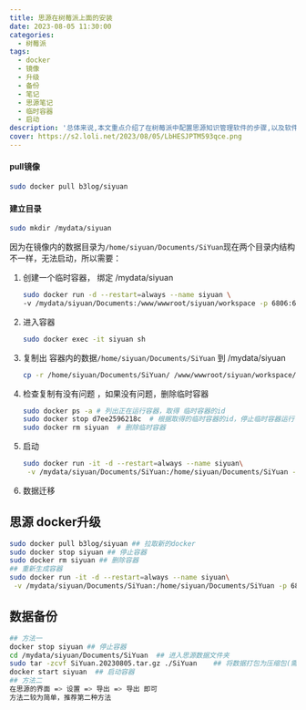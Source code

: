 ```yaml
---
title: 思源在树莓派上面的安装
date: 2023-08-05 11:30:00
categories:
  - 树莓派
tags:
  - docker
  - 镜像
  - 升级
  - 备份
  - 笔记
  - 思源笔记
  - 临时容器
  - 启动
description: '总体来说,本文重点介绍了在树莓派中配置思源知识管理软件的步骤,以及软件更新和数据备份的方法,'
cover: https://s2.loli.net/2023/08/05/LbHESJPTM593qce.png
---
```


#### pull镜像

```bash
sudo docker pull b3log/siyuan
```

#### 建立目录

```bash
sudo mkdir /mydata/siyuan
```

因为在镜像内的数据目录为`/home/siyuan/Documents/SiYuan`​ 现在两个目录内结构不一样，无法启动，所以需要：

1. 创建一个临时容器， 绑定 /mydata/siyuan 

    ```bash
    sudo docker run -d --restart=always --name siyuan \
    -v /mydata/siyuan/Documents:/www/wwwroot/siyuan/workspace -p 6806:6806  b3log/siyuan
    ```
2. 进入容器

    ```bash
    sudo docker exec -it siyuan sh
    ```
3. 复制出 容器内的数据`/home/siyuan/Documents/SiYuan`​ 到  /mydata/siyuan

    ```bash
    cp -r /home/siyuan/Documents/SiYuan/ /www/wwwroot/siyuan/workspace/
    ```
4. 检查复制有没有问题 ，如果没有问题，删除临时容器

    ```bash
    sudo docker ps -a # 列出正在运行容器，取得 临时容器的id
    sudo docker stop d7ee2596218c  # 根据取得的临时容器的id，停止临时容器运行
    sudo docker rm siyuan  # 删除临时容器
    ```
5. 启动

    ```bash
    sudo docker run -it -d --restart=always --name siyuan\
     -v /mydata/siyuan/Documents/SiYuan:/home/siyuan/Documents/SiYuan -p 6806:6806  b3log/siyuan
    ```
6. 数据迁移

## 思源 docker升级

```bash
sudo docker pull b3log/siyuan ## 拉取新的docker
sudo docker stop siyuan ## 停止容器
sudo docker rm siyuan ## 删除容器
## 重新生成容器
sudo docker run -it -d --restart=always --name siyuan\
 -v /mydata/siyuan/Documents/SiYuan:/home/siyuan/Documents/SiYuan -p 6806:6806  b3log/siyuan
```

## 数据备份

```bash
## 方法一
docker stop siyuan ## 停止容器
cd /mydata/siyuan/Documents/SiYuan  ## 进入思源数据文件夹
sudo tar -zcvf SiYuan.20230805.tar.gz ./SiYuan    ## 将数据打包为压缩包(需要root权限,否则会压缩失败)
docker start siyuan  ## 启动容器
## 方法二
在思源的界面 => 设置 => 导出 => 导出 即可
方法二较为简单，推荐第二种方法
```
